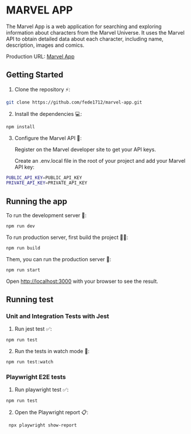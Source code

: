 # MARVEL APP

The Marvel App is a web application for searching and exploring information about characters from the Marvel Universe. It uses the Marvel API to obtain detailed data about each character, including name, description, images and comics.

Production URL: [Marvel App](https://marvel-app-puce-two.vercel.app/)

## Getting Started

1. Clone the repository ⚡️:

```bash
git clone https://github.com/fede1712/marvel-app.git
```

2. Install the dependencies 💻:

```bash
npm install
```

3. Configure the Marvel API 🦸:

   Register on the Marvel developer site to get your API keys.

   Create an .env.local file in the root of your project and add your Marvel API key:

```bash
PUBLIC_API_KEY=PUBLIC_API_KEY
PRIVATE_API_KEY=PRIVATE_API_KEY
```

## Running the app

To run the development server 🚀:

```bash
npm run dev
```

To run production server, first build the project 🧱🔨:

```bash
npm run build
```

Them, you can run the production server 🚀:

```bash
npm run start
```

Open [http://localhost:3000](http://localhost:3000) with your browser to see the result.

## Running test

### Unit and Integration Tests with Jest

1. Run jest test ✅:

```bash
npm run test
```

2. Run the tests in watch mode 👀:

```bash
npm run test:watch
```

### Playwright E2E tests

1. Run playwright test ✅:

```bash
npm run test
```

2. Open the Playwright report 📋:

```bash
 npx playwright show-report
```
